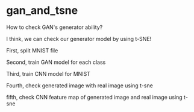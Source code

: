 # gan_and_tsne

How to check GAN's generator ability? 

I think, we can check our generator model by using t-SNE!

First, split MNIST file

Second, train GAN model for each class

Third, train CNN model for MNIST

Fourth, check generated image with real image using t-sne

fifth, check CNN feature map of generated image and real image using t-sne
